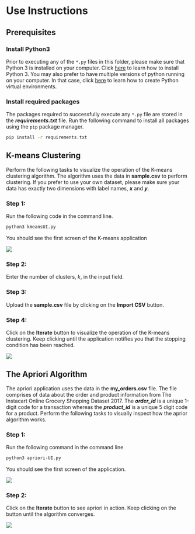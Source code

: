 # Use Instructions

## Prerequisites

### Install Python3
Prior to executing any of the ```*.py``` files in this folder, please make sure that Python 3 is installed on your computer. Click [here]("https://www.python.org/downloads/") to learn how to install Python 3. You may also prefer to have multiple versions of python running on your computer. In that case, click [here]("https://docs.python.org/3/library/venv.html") to learn how to create Python virtual environments.

### Install required packages

The packages required to successfully execute any ```*.py``` file are stored in the ***requirements.txt*** file. Run the following command to install all packages using the ```pip``` package manager.
```bash
pip install -r requirements.txt
```
 

## K-means Clustering
Perform the following tasks to visualize the operation of the K-means clustering algorithm. The algorithm uses the data in **sample.csv** to perform clustering. If you prefer to use your own dataset, please make sure your data has exactly two dimensions with label names, ***x*** and ***y***.

### Step 1:
Run the following code in the command line.
```bash
python3 kmeansUI.py
```

You should see the first screen of the K-means application

<img src="Kmeans ui.png">

### Step 2: 
Enter the number of clusters, *k*, in the input field.

### Step 3:
Upload the **sample.csv** file by clicking on the **Import CSV** button.

### Step 4:
Click on the **Iterate** button to visualize the operation of the K-means clustering. Keep clicking until the application notifies you that the stopping condition has been reached.

<img src="Stopping condition.png">

<br/>

## The Apriori Algorithm
The apriori application uses the data in the **my_orders.csv** file. The file comprises of data about the order and product information from The Instacart Online Grocery Shopping Dataset 2017. The ***order_id*** is a unique 1-digit code for a transaction whereas the ***product_id*** is a unique 5 digit code for a product.  Perform the following tasks to visually inspect how the aprior algorithm works.

### Step 1:
Run the following command in the command line
```bash
python3 apriori-UI.py
```

You should see the first screen of the application.

<img src="First apriori.png">

### Step 2:
Click on the **Iterate** button to see apriori in action. Keep clicking on the button until the algorithm converges.

<img src="Converged.png">








